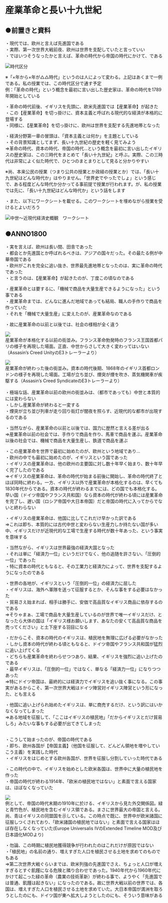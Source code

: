 # 産業革命と長い十九世紀  
## ●前置きと資料  
・現代では、欧州と言えば先進国である  
・実際、第一次世界大戦前夜、欧州は世界を支配していたと言っていい  
・ではいつそうなったかと言えば、革命の時代から帝国の時代にかけて、である  
  
![時代区分](media/01_01pre_zidaikubun.png)  
  
※「×年から×年が△△時代」というのは人によって変わる。上記はあくまで一例である。私の授業では、この時代区分で通す予定  
例：「革命の時代」という概念を最初に言い出した歴史家は、革命の時代を1789年開始としている  
  
・革命の時代前後、イギリスを先頭に、欧米先進国では【産業革命】が起きた  
・この【産業革命】を切っ掛けに、資本主義と呼ばれる現代的な経済が本格的に登場する  
・同様に、【産業革命】を切っ掛けに、欧州は世界を支配する先進地帯となった  
  
・経済分野第一章の冒頭は、「資本主義とは何か」を主題としている  
・その背景知識としてまず、長い十九世紀の歴史を軽く見てみよう  
⇒革命の時代、資本の時代、帝国の時代…という概念を最初に言い出したイギリスの歴史家は、この三時代をまとめて「長い十九世紀」と呼ぶ。実際、この三時代は非常によく似た時代で、ひとつのまとまりとして見ると分かりやすい  
  
※尚、本来公民の授業（つまり公共の授業とか政経の授業とか）では、「長い十九世紀はどんな時代か」はやりません。「世界史でやったでしょ」という感じで、ある程度どんな時代か分かってる事前提で授業が行われます。が、私の授業では先に、「長い十九世紀はどんな時代か」という話をします  
  
・また、以下にワークシートを載せる。このワークシートを埋めながら授業を受けるとよいだろう  
  
![中世～近現代経済史概観　ワークシート](media/01_01pre_worksheet.png)  
  
  
## ●ANNO1800  
・実を言えば、欧州は長い間、田舎であった  
・都会とか先進国とか呼ばれるべきは、アジアの国々だった。その最たる例が中華帝国である  
・欧州がこれを完全に追い抜き、世界最先進地帯となったのは、実に革命の時代であった  
・と言うのは、【産業革命】が起きたのが、丁度この頃なのである  
  
・産業革命とは要するに、「機械で商品を大量生産できるようになった」という事である  
・産業革命までは、どんなに進んだ地域であっても結局、職人の手作りで商品を作っていた  
・それを「機械で大量生産」に変えたのが、産業革命なのである  
  
・故に産業革命の以前と以後では、社会の様相が全く違う  
  
![](media/01_01pre_01.png)  
産業革命が本格化する以前の街並み。フランス革命勃発時のフランス王国首都パリの様子を再現した場面。正直、中世からさして大きく変わってはいない（Assasin’s Creed UnityのE3トレーラーより）  
  
![](media/01_01pre_02.png)  
産業革命が終わった後の街並み。資本の時代後期、1868年のイギリス首都ロンドンの様子を再現した場面。工場が立ち並び、煙突が煙を吹き、蒸気機関車が疾駆する（Assasin’s Creed SyndicateのE3トレーラーより）  
   
・極端な話、産業革命以前の欧州の街並みは、（都市であっても）中世と本質的には変わらない  
・しかし産業革命が終わると一変する  
・煙突が立ち並び列車が走り回り街灯が闇夜を照らす、近現代的な都市が出現するのである  
  
・当然ながら、産業革命の以前と以後では、国力に歴然と言える差が出る  
⇒産業革命以前の社会では、手作りで商品を作り、馬車で商品を運ぶ。産業革命以後の社会では、機械で商品を大量生産し、鉄道で商品を運ぶ  
  
・この産業革命を世界で最初に始めたのが、欧州という地域であり…  
・欧州の中でも最初に始めたのが、イギリスという国であった  
・イギリスの産業革命は、他の欧州の主要国に対し数十年早く始まり、数十年早く完了したのである  
⇒イギリスの産業革命は、革命の時代が始まる前後に開始し、革命の時代終了とほぼ同時に終わる。一方、イギリス以外で産業革命が本格化するのは、早くても1830年代からである。資本の時代が終わるまでには、どの国でも本格化する。早い国（ドイツ帝国やフランス共和国）なら資本の時代が終わる頃には産業革命を完了し、遅い国（ロシア帝国や大日本帝国）だと帝国の時代に入ってからでないと終わらない  
  
・イギリスの産業革命は、他国に比してこれだけ早かった訳である  
⇒これは即ち、本質的には古代中世と変わらない生産力しか持たない国が多い中、イギリスだけが近現代的な工場で生産する時代が数十年あった、という事実を意味する  
  
・当然ながら、イギリスは世界最強の経済大国となった  
・それは単に「経済力一位」というだけでなく、他の追随を許さない、「圧倒的一位」であった  
・特に資本の時代ともなると、その工業力と経済力によって、世界を支配するようになったのである  
  
・世界の各地が、イギリスという「圧倒的一位」の経済力に屈した  
・イギリスは、海外へ軍隊を送って征服するとか、そんな事をする必要はなかった  
・貿易さえ始まれば、相手は勝手に、安価で高品質なイギリス商品に依存するのである  
⇒そりゃまぁ、工場で商品を大量生産しているのが世界で唯一イギリスだけ、となったら大体の国は「イギリス様お願いします、あなたの安くて高品質な商品を売ってください」と土下座する羽目になる  
  
・だからこそ、資本の時代のイギリスは、植民地を無理に広げる必要がなかった  
・しかし資本の時代が終わる頃ともなると、ドイツ帝国やフランス共和国が猛烈に追い上げてくる  
・どちらも産業革命を終わらせつつあり、結果、イギリスを強烈に追い上げたのである  
・最早イギリスは、「圧倒的一位」ではなく、単なる「経済力一位」になりつつあった  
⇒特にドイツ帝国は、最終的には経済力でイギリスを追い抜く事になる。この事実があるからこそ、第一次世界大戦はドイツ陣営対イギリス陣営という形になった、とも言える  
  
・他国に追い上げられ始めたイギリスは、単に商売するだけ、という訳にはいかなくなってしまった  
⇒ある地域を征服して、「ここはイギリスの植民地」「だからイギリスとだけ貿易しろ」みたいな事もする必要が出てきてしまった  
  
   
・こうして始まったのが、帝国の時代である  
・即ち、欧州各国が【帝国主義】（他国を征服して、どんどん領地を増やしていこう主義）を実践した時代  
・イギリスをはじめとする欧州各国が、世界を征服し分割していった時代である  
  
・この時代の中で、イギリスを始めとした欧米各国は、世界中に大量の植民地を作った  
・帝国の時代が終わる1914年、「欧米の植民地ではない」と素面で言える国家は、ほぼなくなっていた  
  
![](media/01_01pre_03.png)  
例として、帝国の時代末期の1910年に於ける、イギリスから見た外交関係図。緑と青竹色が、植民地を含むイギリス領である。まさに世界最大の帝国と言える。尚、青はイギリスの同盟国を示している。この時点で既に、世界中が欧米諸国に征服しつくされており、「欧米諸国の植民地ではない」と素面で言える国家はほぼ存在しなくなっていた(Europe Universalis IVのExtended Timeline MOD及び日本語化MODより)  
  
・勿論、この時期に植民地獲得競争が行われたのはこれだけが原因ではない  
・「植民地」の名前の通り、増えすぎた人口を植民させる土地を求めてのものでもある  
⇒第二次世界大戦ぐらいまでは、欧米列強の先進国でさえ、ちょっと人口が増えすぎるとすぐ飢饉になる危険と隣り合わせであった。1940年代から1960年代にかけて起こった緑の革命（農業の技術革新）が終わる事で、ようやく「先進国では普通、飢饉は起きない」になったのである。故に世界大戦以前の世界では、各国は、増えすぎた人口を植民させる土地を求めていた。大日本帝国が満洲を取ろうとしたのにも、ドイツ国が東へ拡大しようとしたのにも、そういう意味がある  

